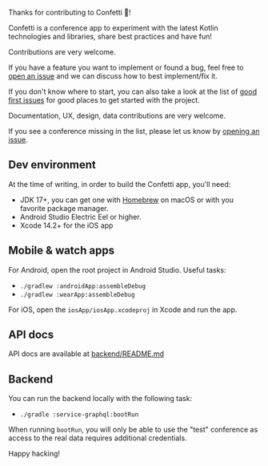 Thanks for contributing to Confetti 🎊!


Confetti is a conference app to experiment with the latest Kotlin technologies and libraries, share best practices and have fun!

Contributions are very welcome.

If you have a feature you want to implement or found a bug, feel free to [open an issue](https://github.com/joreilly/Confetti/issues/new) and we can discuss how to best implement/fix it.

If you don't know where to start, you can also take a look at the list of [good first issues](https://github.com/joreilly/Confetti/labels/good%20first%20issue) for good places to get started with the project.

Documentation, UX, design, data contributions are very welcome. 

If you see a conference missing in the list, please let us know by [opening an issue](https://github.com/joreilly/Confetti/issues/new).

## Dev environment

At the time of writing, in order to build the Confetti app, you'll need:

* JDK 17+, you can get one with [Homebrew](https://formulae.brew.sh/cask/zulu) on macOS or with you favorite package manager.
* Android Studio Electric Eel or higher. 
* Xcode 14.2+ for the iOS app


## Mobile & watch apps
For Android, open the root project in Android Studio. Useful tasks:

* `./gradlew :androidApp:assembleDebug` 
* `./gradlew :wearApp:assembleDebug` 

For iOS, open the `iosApp/iosApp.xcodeproj` in Xcode and run the app.

## API docs 

API docs are available at [backend/README.md](backend/README.md)

## Backend

You can run the backend locally with the following task:

* `./gradle :service-graphql:bootRun` 

When running `bootRun`, you will only be able to use the "test" conference as access to the real data requires additional credentials.


Happy hacking!





